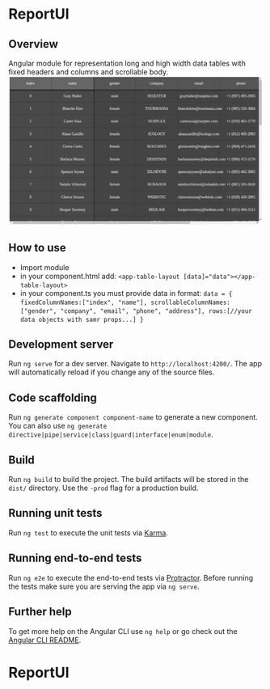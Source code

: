 # ReportUI

## Overview
Angular module for representation long and high width data tables with fixed headers and columns and scrollable body.
![ReportUI](./src/assets/screen.png)

## How to use
* Import module
* in your component.html add: `<app-table-layout [data]="data"></app-table-layout>`
* in your component.ts you must provide data in format: 
`data = {
    fixedColumnNames:["index", "name"],
    scrollableColumnNames:["gender", "company", "email", "phone", "address"],
    rows:[//your data objects with samr props...]
}`

## Development server

Run `ng serve` for a dev server. Navigate to `http://localhost:4200/`. The app will automatically reload if you change any of the source files.

## Code scaffolding

Run `ng generate component component-name` to generate a new component. You can also use `ng generate directive|pipe|service|class|guard|interface|enum|module`.

## Build

Run `ng build` to build the project. The build artifacts will be stored in the `dist/` directory. Use the `-prod` flag for a production build.

## Running unit tests

Run `ng test` to execute the unit tests via [Karma](https://karma-runner.github.io).

## Running end-to-end tests

Run `ng e2e` to execute the end-to-end tests via [Protractor](http://www.protractortest.org/).
Before running the tests make sure you are serving the app via `ng serve`.

## Further help

To get more help on the Angular CLI use `ng help` or go check out the [Angular CLI README](https://github.com/angular/angular-cli/blob/master/README.md).
# ReportUI
